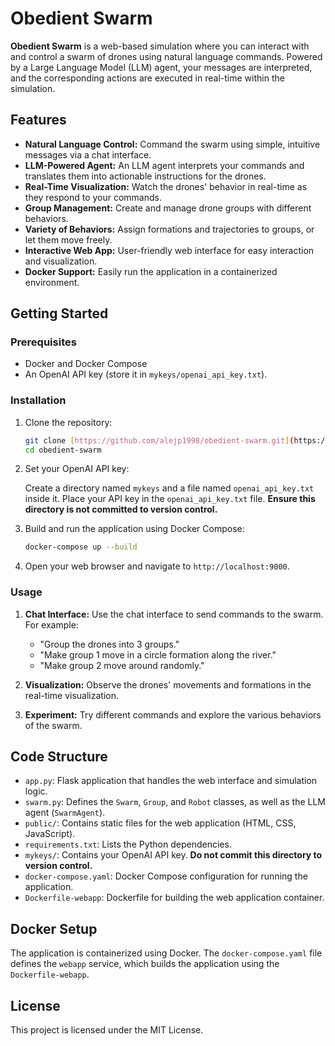 # Obedient Swarm

**Obedient Swarm** is a web-based simulation where you can interact with and control a swarm of drones using natural language commands. Powered by a Large Language Model (LLM) agent, your messages are interpreted, and the corresponding actions are executed in real-time within the simulation.

## Features

-   **Natural Language Control:** Command the swarm using simple, intuitive messages via a chat interface.
-   **LLM-Powered Agent:** An LLM agent interprets your commands and translates them into actionable instructions for the drones.
-   **Real-Time Visualization:** Watch the drones' behavior in real-time as they respond to your commands.
-   **Group Management:** Create and manage drone groups with different behaviors.
-   **Variety of Behaviors:** Assign formations and trajectories to groups, or let them move freely.
-   **Interactive Web App:** User-friendly web interface for easy interaction and visualization.
-   **Docker Support:** Easily run the application in a containerized environment.

## Getting Started

### Prerequisites

-   Docker and Docker Compose
-   An OpenAI API key (store it in `mykeys/openai_api_key.txt`).

### Installation

1.  Clone the repository:

    ```bash
    git clone [https://github.com/alejp1998/obedient-swarm.git](https://www.google.com/search?q=https://github.com/alejp1998/obedient-swarm.git)
    cd obedient-swarm
    ```

2.  Set your OpenAI API key:

    Create a directory named `mykeys` and a file named `openai_api_key.txt` inside it. Place your API key in the `openai_api_key.txt` file. **Ensure this directory is not committed to version control.**

3.  Build and run the application using Docker Compose:

    ```bash
    docker-compose up --build
    ```

4.  Open your web browser and navigate to `http://localhost:9000`.

### Usage

1.  **Chat Interface:** Use the chat interface to send commands to the swarm. For example:
    -   "Group the drones into 3 groups."
    -   "Make group 1 move in a circle formation along the river."
    -   "Make group 2 move around randomly."

2.  **Visualization:** Observe the drones' movements and formations in the real-time visualization.

3.  **Experiment:** Try different commands and explore the various behaviors of the swarm.

## Code Structure

-   `app.py`: Flask application that handles the web interface and simulation logic.
-   `swarm.py`: Defines the `Swarm`, `Group`, and `Robot` classes, as well as the LLM agent (`SwarmAgent`).
-   `public/`: Contains static files for the web application (HTML, CSS, JavaScript).
-   `requirements.txt`: Lists the Python dependencies.
-   `mykeys/`: Contains your OpenAI API key. **Do not commit this directory to version control.**
-   `docker-compose.yaml`: Docker Compose configuration for running the application.
-   `Dockerfile-webapp`: Dockerfile for building the web application container.

## Docker Setup

The application is containerized using Docker. The `docker-compose.yaml` file defines the `webapp` service, which builds the application using the `Dockerfile-webapp`.

## License
This project is licensed under the MIT License.